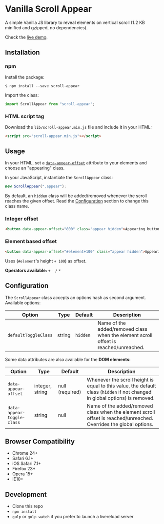 # Vanilla Scroll Appear

A simple Vanilla JS library to reveal elements on vertical scroll (1.2 KB minified and gzipped, no dependencies).

Check the [live demo](https://www.spharian.be/lab/scroll-appear).

## Installation

### npm

Install the package:
```
$ npm install --save scroll-appear
```

Import the class:
```jsx
import ScrollAppear from "scroll-appear";
```

### HTML script tag
Download the `lib/scroll-appear.min.js` file and include it in your HTML:
```html
<script src="scroll-appear.min.js"></script>
```

## Usage

In your HTML, set a [`data-appear-offset`](#integer-offset) attribute to your elements and choose an "appearing" class.

In your JavaScript, instantiate the `ScrollAppear` class:
```js
new ScrollAppear(".appear");
```

By default, an `hidden` class will be added/removed whenever the scroll reaches the given offset. Read the [Configuration](#integer-data-appear-offset) section to change this class name.

### Integer offset
```html
<button data-appear-offset="800" class="appear hidden">Appearing button</button>
```

### Element based offset
```html
<button data-appear-offset="#element+100" class="appear hidden">Appearing button</button>
```
Uses (`#element`'s height `+ 100`)  as offset.

**Operators available:** `+` `-` `/` `*`

## Configuration

The `ScrollAppear` class accepts an options hash as second argument. Available options:

Option               | Type   | Default  | Description
-------------------- | ------ | -------- | -----------
`defaultToggleClass` | string | `hidden` | Name of the added/removed class when the element scroll offset is reached/unreached.

Some data attributes are also available for the **DOM elements**:

Option               | Type    | Default         | Description
-------------------- | ------- | --------------- | -----------
`data-appear-offset` | integer, string | null (required) | Whenever the scroll height is equal to this value, the default class (`hidden` if not changed in global options) is removed.
`data-appear-toggle-class` | string | null | Name of the added/removed class when the element scroll offset is reached/unreached. Overrides the global options.

## Browser Compatibility
- Chrome 24+
- Safari 6.1+
- iOS Safari 7.1+
- Firefox 23+
- Opera 15+
- IE10+

## Development
- Clone this repo
- `npm install`
- `gulp` or `gulp watch` if you prefer to launch a livereload server
